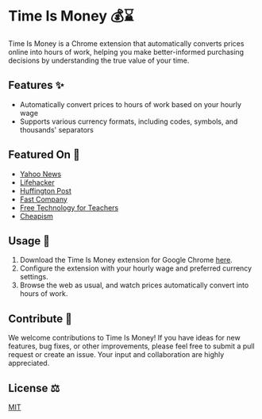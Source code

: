 # Time Is Money 💰⌛

Time Is Money is a Chrome extension that automatically converts prices online into hours of work, helping you make better-informed purchasing decisions by understanding the true value of your time.

## Features ✨

- Automatically convert prices to hours of work based on your hourly wage
- Supports various currency formats, including codes, symbols, and thousands' separators

## Featured On 🌟

- [Yahoo News](https://finance.yahoo.com/news/time-is-money-chrome-extension-tells-you-how-many-102539694524.html)
- [Lifehacker](https://lifehacker.com/time-is-money-shows-you-prices-in-terms-of-hours-worked-1657631655)
- [Huffington Post](https://www.huffpost.com/entry/time-is-money_b_6981806)
- [Fast Company](https://www.fastcompany.com/3038475/by-turning-minutes-into-moolah-this-chrome-extension-helps-you-save)
- [Free Technology for Teachers](https://www.freetech4teachers.com/2014/11/time-is-money-chrome-extension-that.html#.VHDu11fF8b5)
- [Cheapism](https://blog.cheapism.com/time-is-money-chrome-extension/)

## Usage 🚀

1. Download the Time Is Money extension for Google Chrome [here](https://chrome.google.com/webstore/detail/time-is-money/ooppbnomdcjmoepangldchpmjhkeendl).
2. Configure the extension with your hourly wage and preferred currency settings.
3. Browse the web as usual, and watch prices automatically convert into hours of work.

## Contribute 🤝

We welcome contributions to Time Is Money! If you have ideas for new features, bug fixes, or other improvements, please feel free to submit a pull request or create an issue. Your input and collaboration are highly appreciated.

## License ⚖️

[MIT](https://opensource.org/licenses/MIT)
